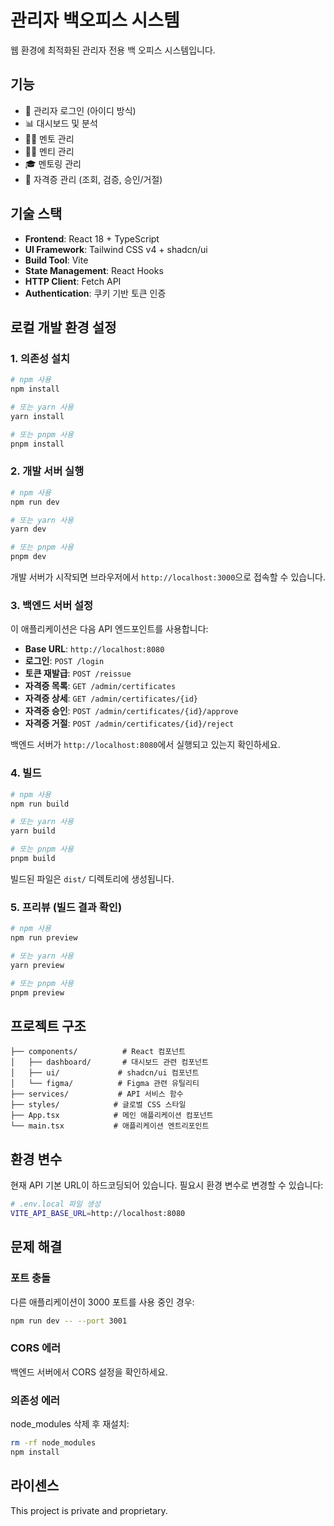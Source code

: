 # 관리자 백오피스 시스템

웹 환경에 최적화된 관리자 전용 백 오피스 시스템입니다.

## 기능

- 🔐 관리자 로그인 (아이디 방식)
- 📊 대시보드 및 분석
- 👨‍🏫 멘토 관리
- 👨‍🎓 멘티 관리  
- 🎓 멘토링 관리
- 📜 자격증 관리 (조회, 검증, 승인/거절)

## 기술 스택

- **Frontend**: React 18 + TypeScript
- **UI Framework**: Tailwind CSS v4 + shadcn/ui
- **Build Tool**: Vite
- **State Management**: React Hooks
- **HTTP Client**: Fetch API
- **Authentication**: 쿠키 기반 토큰 인증

## 로컬 개발 환경 설정

### 1. 의존성 설치

```bash
# npm 사용
npm install

# 또는 yarn 사용
yarn install

# 또는 pnpm 사용
pnpm install
```

### 2. 개발 서버 실행

```bash
# npm 사용
npm run dev

# 또는 yarn 사용
yarn dev

# 또는 pnpm 사용
pnpm dev
```

개발 서버가 시작되면 브라우저에서 `http://localhost:3000`으로 접속할 수 있습니다.

### 3. 백엔드 서버 설정

이 애플리케이션은 다음 API 엔드포인트를 사용합니다:

- **Base URL**: `http://localhost:8080`
- **로그인**: `POST /login`
- **토큰 재발급**: `POST /reissue`
- **자격증 목록**: `GET /admin/certificates`
- **자격증 상세**: `GET /admin/certificates/{id}`
- **자격증 승인**: `POST /admin/certificates/{id}/approve`
- **자격증 거절**: `POST /admin/certificates/{id}/reject`

백엔드 서버가 `http://localhost:8080`에서 실행되고 있는지 확인하세요.

### 4. 빌드

```bash
# npm 사용
npm run build

# 또는 yarn 사용
yarn build

# 또는 pnpm 사용
pnpm build
```

빌드된 파일은 `dist/` 디렉토리에 생성됩니다.

### 5. 프리뷰 (빌드 결과 확인)

```bash
# npm 사용
npm run preview

# 또는 yarn 사용
yarn preview

# 또는 pnpm 사용
pnpm preview
```

## 프로젝트 구조

```
├── components/          # React 컴포넌트
│   ├── dashboard/       # 대시보드 관련 컴포넌트
│   ├── ui/             # shadcn/ui 컴포넌트
│   └── figma/          # Figma 관련 유틸리티
├── services/           # API 서비스 함수
├── styles/            # 글로벌 CSS 스타일
├── App.tsx            # 메인 애플리케이션 컴포넌트
└── main.tsx           # 애플리케이션 엔트리포인트
```

## 환경 변수

현재 API 기본 URL이 하드코딩되어 있습니다. 필요시 환경 변수로 변경할 수 있습니다:

```bash
# .env.local 파일 생성
VITE_API_BASE_URL=http://localhost:8080
```

## 문제 해결

### 포트 충돌
다른 애플리케이션이 3000 포트를 사용 중인 경우:
```bash
npm run dev -- --port 3001
```

### CORS 에러
백엔드 서버에서 CORS 설정을 확인하세요.

### 의존성 에러
node_modules 삭제 후 재설치:
```bash
rm -rf node_modules
npm install
```

## 라이센스

This project is private and proprietary.